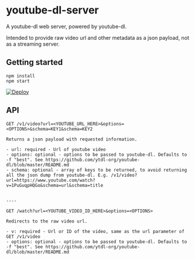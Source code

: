 # youtube-dl-server
A youtube-dl web server, powered by youtube-dl.

Intended to provide raw video url and other metadata as a json payload, not as a streaming server.

## Getting started
```
npm install
npm start
```

[![Deploy](https://www.herokucdn.com/deploy/button.svg)](https://heroku.com/deploy)

## API

```
GET /v1/video?url=<YOUTUBE_URL_HERE>&options=<OPTIONS>&schema=KEY1&schema=KEY2

Returns a json payload with requested information.

- url: required - Url of youtube video
- options: optional - options to be passed to youtube-dl. Defaults to -f "best". See https://github.com/ytdl-org/youtube-dl/blob/master/README.md
- schema: optional - array of keys to be returned, to avoid returning all the json dump from youtube-dl. E.g. /v1/video?url=https://www.youtube.com/watch?v=1PuGuqpHQGo&schema=url&schema=title


----

GET /watch?url=<YOUTUBE_VIDEO_ID_HERE>&options=<OPTIONS>

Redirects to the raw video url.

- v: required - Url or ID of the video, same as the url parameter of GET /v1/video
- options: optional - options to be passed to youtube-dl. Defaults to -f "best". See https://github.com/ytdl-org/youtube-dl/blob/master/README.md
```
